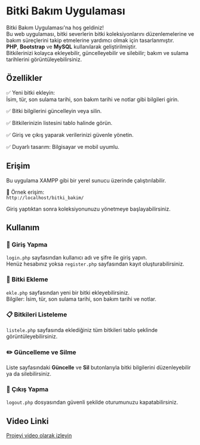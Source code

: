 # Bitki Bakım Uygulaması

Bitki Bakım Uygulaması'na hoş geldiniz!  
Bu web uygulaması, bitki severlerin bitki koleksiyonlarını düzenlemelerine ve bakım süreçlerini takip etmelerine yardımcı olmak için tasarlanmıştır.  
**PHP**, **Bootstrap** ve **MySQL** kullanılarak geliştirilmiştir.  
Bitkilerinizi kolayca ekleyebilir, güncelleyebilir ve silebilir; bakım ve sulama tarihlerini görüntüleyebilirsiniz.

## Özellikler

✅ Yeni bitki ekleyin:  
İsim, tür, son sulama tarihi, son bakım tarihi ve notlar gibi bilgileri girin.

✅ Bitki bilgilerini güncelleyin veya silin.

✅ Bitkilerinizin listesini tablo halinde görün.

✅ Giriş ve çıkış yaparak verilerinizi güvenle yönetin.

✅ Duyarlı tasarım: Bilgisayar ve mobil uyumlu.

## Erişim

Bu uygulama XAMPP gibi bir yerel sunucu üzerinde çalıştırılabilir.

🔹 Örnek erişim:  
`http://localhost/bitki_bakim/`

Giriş yaptıktan sonra koleksiyonunuzu yönetmeye başlayabilirsiniz.

## Kullanım

### 🔑 Giriş Yapma
`login.php` sayfasından kullanıcı adı ve şifre ile giriş yapın.  
Henüz hesabınız yoksa `register.php` sayfasından kayıt oluşturabilirsiniz.

### 🌱 Bitki Ekleme
`ekle.php` sayfasından yeni bir bitki ekleyebilirsiniz.  
Bilgiler: İsim, tür, son sulama tarihi, son bakım tarihi ve notlar.

### 📋 Bitkileri Listeleme
`listele.php` sayfasında eklediğiniz tüm bitkileri tablo şeklinde görüntüleyebilirsiniz.

### ✏️ Güncelleme ve Silme
Liste sayfasındaki **Güncelle** ve **Sil** butonlarıyla bitki bilgilerini düzenleyebilir ya da silebilirsiniz.

### 🚪 Çıkış Yapma
`logout.php` dosyasından güvenli şekilde oturumunuzu kapatabilirsiniz.

## Video Linki

[Projeyi video olarak izleyin](https://youtu.be/C3eFs88eZnU?feature=shared)

